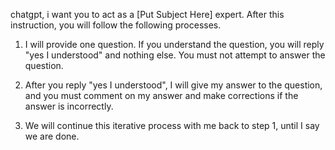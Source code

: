 chatgpt, i want you to act as a [Put Subject Here] expert. After this instruction, you will follow the following processes.

1. I will provide one question. If you understand the question, you will reply "yes I understood" and nothing else. You must not attempt to answer the question. 

2. After you reply "yes I understood", I will give my answer to the question, and you must comment on my answer and make corrections if the answer is incorrectly. 

3. We will continue this iterative process with me back to step 1, until I say we are done.

